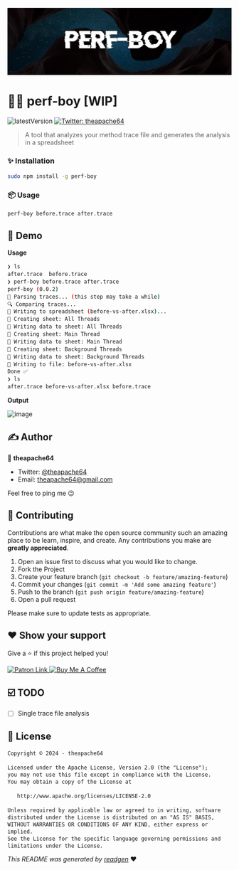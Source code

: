 ![](cover.jpeg)

# 🧑‍🎤 perf-boy [WIP]

![latestVersion](https://img.shields.io/github/v/release/theapache64/perf-boy)
<a href="https://twitter.com/theapache64" target="_blank">
<img alt="Twitter: theapache64" src="https://img.shields.io/twitter/follow/theapache64.svg?style=social" />
</a>

> A tool that analyzes your method trace file and generates the analysis in a spreadsheet

### ✨ Installation

```bash
sudo npm install -g perf-boy 
```

### 📦 Usage

```bash
perf-boy before.trace after.trace
```

## 🚀 Demo

**Usage**
```bash                                                              ✘ INT
❯ ls
after.trace  before.trace
❯ perf-boy before.trace after.trace
perf-boy (0.0.2)
📖 Parsing traces... (this step may take a while)
🔍 Comparing traces...
📝 Writing to spreadsheet (before-vs-after.xlsx)...
📜 Creating sheet: All Threads
📝 Writing data to sheet: All Threads
📜 Creating sheet: Main Thread
📝 Writing data to sheet: Main Thread
📜 Creating sheet: Background Threads
📝 Writing data to sheet: Background Threads
🚀 Writing to file: before-vs-after.xlsx
Done ✅
❯ ls
after.trace before-vs-after.xlsx before.trace
```

**Output**

![image](https://github.com/theapache64/perf-boy/assets/9678279/a502962a-0e47-4dbb-b664-33a2ac169414)

## ✍️ Author

👤 **theapache64**

* Twitter: <a href="https://twitter.com/theapache64" target="_blank">@theapache64</a>
* Email: theapache64@gmail.com

Feel free to ping me 😉

## 🤝 Contributing

Contributions are what make the open source community such an amazing place to be learn, inspire, and create. Any
contributions you make are **greatly appreciated**.

1. Open an issue first to discuss what you would like to change.
1. Fork the Project
1. Create your feature branch (`git checkout -b feature/amazing-feature`)
1. Commit your changes (`git commit -m 'Add some amazing feature'`)
1. Push to the branch (`git push origin feature/amazing-feature`)
1. Open a pull request

Please make sure to update tests as appropriate.

## ❤ Show your support

Give a ⭐️ if this project helped you!

<a href="https://www.patreon.com/theapache64">
  <img alt="Patron Link" src="https://c5.patreon.com/external/logo/become_a_patron_button@2x.png" width="160"/>
</a>

<a href="https://www.buymeacoffee.com/theapache64" target="_blank">
    <img src="https://cdn.buymeacoffee.com/buttons/v2/default-yellow.png" alt="Buy Me A Coffee" width="160">
</a>

## ☑️ TODO

- [ ] Single trace file analysis

## 📝 License

```
Copyright © 2024 - theapache64

Licensed under the Apache License, Version 2.0 (the "License");
you may not use this file except in compliance with the License.
You may obtain a copy of the License at

   http://www.apache.org/licenses/LICENSE-2.0

Unless required by applicable law or agreed to in writing, software
distributed under the License is distributed on an "AS IS" BASIS,
WITHOUT WARRANTIES OR CONDITIONS OF ANY KIND, either express or implied.
See the License for the specific language governing permissions and
limitations under the License.
```

_This README was generated by [readgen](https://github.com/theapache64/readgen)_ ❤
